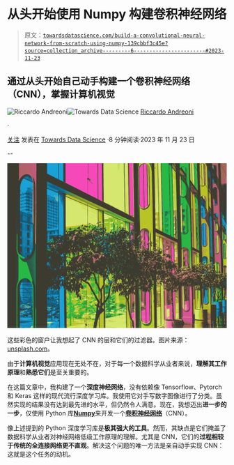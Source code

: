# 从头开始使用 Numpy 构建卷积神经网络

> 原文：[`towardsdatascience.com/build-a-convolutional-neural-network-from-scratch-using-numpy-139cbbf3c45e?source=collection_archive---------6-----------------------#2023-11-23`](https://towardsdatascience.com/build-a-convolutional-neural-network-from-scratch-using-numpy-139cbbf3c45e?source=collection_archive---------6-----------------------#2023-11-23)

## 通过从头开始自己动手构建一个卷积神经网络（CNN），掌握计算机视觉

[](https://medium.com/@riccardo.andreoni?source=post_page-----139cbbf3c45e--------------------------------)![Riccardo Andreoni](https://medium.com/@riccardo.andreoni?source=post_page-----139cbbf3c45e--------------------------------)[](https://towardsdatascience.com/?source=post_page-----139cbbf3c45e--------------------------------)![Towards Data Science](https://towardsdatascience.com/?source=post_page-----139cbbf3c45e--------------------------------) [Riccardo Andreoni](https://medium.com/@riccardo.andreoni?source=post_page-----139cbbf3c45e--------------------------------)

·

[关注](https://medium.com/m/signin?actionUrl=https%3A%2F%2Fmedium.com%2F_%2Fsubscribe%2Fuser%2F76784541161c&operation=register&redirect=https%3A%2F%2Ftowardsdatascience.com%2Fbuild-a-convolutional-neural-network-from-scratch-using-numpy-139cbbf3c45e&user=Riccardo+Andreoni&userId=76784541161c&source=post_page-76784541161c----139cbbf3c45e---------------------post_header-----------) 发表在 [Towards Data Science](https://towardsdatascience.com/?source=post_page-----139cbbf3c45e--------------------------------) ·8 分钟阅读·2023 年 11 月 23 日[](https://medium.com/m/signin?actionUrl=https%3A%2F%2Fmedium.com%2F_%2Fvote%2Ftowards-data-science%2F139cbbf3c45e&operation=register&redirect=https%3A%2F%2Ftowardsdatascience.com%2Fbuild-a-convolutional-neural-network-from-scratch-using-numpy-139cbbf3c45e&user=Riccardo+Andreoni&userId=76784541161c&source=-----139cbbf3c45e---------------------clap_footer-----------)

--

[](https://medium.com/m/signin?actionUrl=https%3A%2F%2Fmedium.com%2F_%2Fbookmark%2Fp%2F139cbbf3c45e&operation=register&redirect=https%3A%2F%2Ftowardsdatascience.com%2Fbuild-a-convolutional-neural-network-from-scratch-using-numpy-139cbbf3c45e&source=-----139cbbf3c45e---------------------bookmark_footer-----------)![](img/e4cdce3bc89847e967f252d44f3c1394.png)

这些彩色的窗户让我想起了 CNN 的层和它们的过滤器。图片来源：[unsplash.com](https://unsplash.com/photos/photo-of-green-leafed-plants-inside-building-CuEvrPd3NYc)。

由于**计算机视觉**应用现在无处不在，对于每一个数据科学从业者来说，**理解其工作原理**和**熟悉它们**是至关重要的。

在这篇文章中，我构建了一个**深度神经网络**，没有依赖像 Tensorflow、Pytorch 和 Keras 这样的现代流行深度学习库。我使用它对手写数字图像进行了分类。虽然实现的结果没有达到最先进的水平，但仍然令人满意。现在，我想迈出**进一步的一步**，仅使用 Python 库[**Numpy**](https://numpy.org/)来开发一个[**卷积神经网络**](https://en.wikipedia.org/wiki/Convolutional_neural_network)（CNN）。

像上述提到的 Python 深度学习库是**极其强大的工具**。然而，其缺点是它们掩盖了数据科学从业者对神经网络低级工作原理的理解。尤其是 CNN，它们的**过程相较于传统的全连接网络更不直观**。解决这个问题的唯一方法是亲自动手实现 CNN：这就是这个任务的动机。
